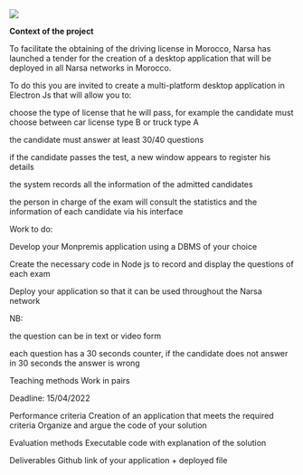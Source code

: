 <img src="https://community-impact-website.s3.amazonaws.com/uploads/wpengine/uploads/2017/01/Fotolia_86250310_Subscription_XXL.jpg"/>

**Context of the project**

To facilitate the obtaining of the driving license in Morocco, Narsa has launched a tender for the creation of a desktop application that will be deployed in all Narsa networks in Morocco.

To do this you are invited to create a multi-platform desktop application in Electron Js that will allow you to:

choose the type of license that he will pass, for example the candidate must choose between car license type B or truck type A

the candidate must answer at least 30/40 questions

if the candidate passes the test, a new window appears to register his details

the system records all the information of the admitted candidates

the person in charge of the exam will consult the statistics and the information of each candidate via his interface



Work to do:

Develop your Monpremis application using a DBMS of your choice

Create the necessary code in Node js to record and display the questions of each exam

Deploy your application so that it can be used throughout the Narsa network



NB:

the question can be in text or video form

each question has a 30 seconds counter, if the candidate does not answer in 30 seconds the answer is wrong





Teaching methods
Work in pairs

Deadline: 15/04/2022

Performance criteria
Creation of an application that meets the required criteria
Organize and argue the code of your solution

Evaluation methods
Executable code with explanation of the solution

Deliverables
Github link of your application + deployed file

